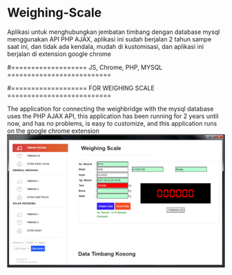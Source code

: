 # Weighing-Scale
Aplikasi untuk menghubungkan jembatan timbang dengan database mysql menggunakan API PHP AJAX, aplikasi ini sudah berjalan 2 tahun sampe saat ini, dan tidak ada kendala, mudah di kustomisasi, dan aplikasi ini berjalan di extension google chrome

#=================== JS, Chrome, PHP, MYSQL ==========================

#=================== FOR WEIGHING SCALE ==========================

The application for connecting the weighbridge with the mysql database uses the PHP AJAX API, this application has been running for 2 years until now, and has no problems, is easy to customize, and this application runs on the google chrome extension
![alt text](https://github.com/aldysetiaa/Weighing-Scale/blob/main/weghingscale.png)
